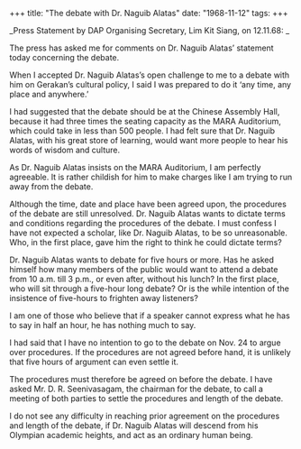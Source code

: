 +++ 
title: "The debate with Dr. Naguib Alatas"
date: "1968-11-12"
tags:
+++

_Press Statement by DAP Organising Secretary, Lim Kit Siang, on 12.11.68: _

The press has asked me for comments on Dr. Naguib Alatas’ statement today concerning the debate.

When I accepted Dr. Naguib Alatas’s open challenge to me to a debate with him on Gerakan’s cultural policy, I said I was prepared to do it ‘any time, any place and anywhere.’

I had suggested that the debate should be at the Chinese Assembly Hall, because it had three times the seating capacity as the MARA Auditorium, which could take in less than 500 people. I had felt sure that Dr. Naguib Alatas, with his great store of learning, would want more people to hear his words of wisdom and culture.

As Dr. Naguib Alatas insists on the MARA Auditorium, I am perfectly agreeable. It is rather childish for him to make charges like I am trying to run away from the debate.</u>

Although the time, date and place have been agreed upon, the procedures of the debate are still unresolved. Dr. Naguib Alatas wants to dictate terms and conditions regarding the procedures of the debate. I must confess I have not expected a scholar, like Dr. Naguib Alatas, to be so unreasonable. Who, in the first place, gave him the right to think he could dictate terms?

Dr. Naguib Alatas wants to debate for five hours or more. Has he asked himself how many members of the public would want to attend a debate from 10 a.m. till 3 p.m., or even after, without his lunch? In the first place, who will sit through a five-hour long debate? Or is the while intention of the insistence of five-hours to frighten away listeners?

I am one of those who believe that if a speaker cannot express what he has to say in half an hour, he has nothing much to say.

I had said that I have no intention to go to the debate on Nov. 24 to argue over procedures. If the procedures are not agreed before hand, it is unlikely that five hours of argument can even settle it.

The procedures must therefore be agreed on before the debate. I have asked Mr. D. R. Seenivasagam, the chairman for the debate, to call a meeting of both parties to settle the procedures and length of the debate.

I do not see any difficulty in reaching prior agreement on the procedures and length of the debate, if Dr. Naguib Alatas will descend from his Olympian academic heights, and act as an ordinary human being. 

